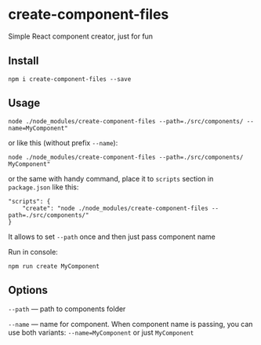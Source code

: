 # create-component-files

Simple React component creator, just for fun

## Install

```npm i create-component-files --save```

## Usage

```node ./node_modules/create-component-files --path=./src/components/ --name=MyComponent"```

or like this (without prefix `--name`):

```node ./node_modules/create-component-files --path=./src/components/ MyComponent"```

or the same with handy command, place it to `scripts` section in `package.json` like this:

```
"scripts": {
    "create": "node ./node_modules/create-component-files --path=./src/components/"
}
```

It allows to set `--path` once and then just pass component name

Run in console:

```npm run create MyComponent```

## Options

`--path` — path to components folder

`--name` — name for component. When component name is passing, you can use both variants: `--name=MyComponent` or just `MyComponent`

